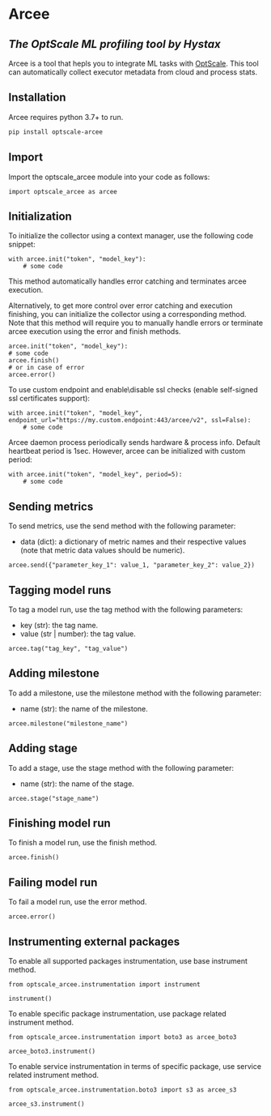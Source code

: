 # Arcee
## *The OptScale ML profiling tool by Hystax*

Arcee is a tool that hepls you to integrate ML tasks with [OptScale](https://my.optscale.com/).
This tool can automatically collect executor metadata from cloud and process stats.

## Installation
Arcee requires python 3.7+ to run.
```sh
pip install optscale-arcee
```

## Import
Import the optscale_arcee module into your code as follows:
```
import optscale_arcee as arcee
```

## Initialization
To initialize the collector using a context manager, use the following code snippet:
```
with arcee.init("token", "model_key"):
    # some code
```

This method automatically handles error catching and terminates arcee execution.

Alternatively, to get more control over error catching and execution finishing, you can 
initialize the collector using a corresponding method. Note that this method will 
require you to manually handle errors or terminate arcee execution using the error
and finish methods.
```
arcee.init("token", "model_key"):
# some code
arcee.finish()
# or in case of error
arcee.error()
```

To use custom endpoint and enable\disable ssl checks (enable self-signed ssl certificates support):
```
with arcee.init("token", "model_key", endpoint_url="https://my.custom.endpoint:443/arcee/v2", ssl=False):
    # some code
```

Arcee daemon process periodically sends hardware & process info. Default heartbeat period is 1sec. However, 
arcee can be initialized with custom period:
```
with arcee.init("token", "model_key", period=5):
    # some code
```

## Sending metrics
To send metrics, use the send method with the following parameter:
- data (dict): a dictionary of metric names and their respective values (note that metric data values should be numeric).
```
arcee.send({"parameter_key_1": value_1, "parameter_key_2": value_2})
```

## Tagging model runs
To tag a model run, use the tag method with the following parameters:
- key (str): the tag name.
- value (str | number): the tag value.
```
arcee.tag("tag_key", "tag_value")
```

## Adding milestone
To add a milestone, use the milestone method with the following parameter:
- name (str): the name of the milestone.
```
arcee.milestone("milestone_name")
```

## Adding stage
To add a stage, use the stage method with the following parameter:
- name (str): the name of the stage.
```
arcee.stage("stage_name")
```

## Finishing model run
To finish a model run, use the finish method.
```
arcee.finish()
```

## Failing model run
To fail a model run, use the error method.
```
arcee.error()
```

## Instrumenting external packages
To enable all supported packages instrumentation, use base instrument method.
```
from optscale_arcee.instrumentation import instrument

instrument()
```

To enable specific package instrumentation, use package related instrument method.
```
from optscale_arcee.instrumentation import boto3 as arcee_boto3

arcee_boto3.instrument()
```

To enable service instrumentation in terms of specific package, use service related instrument method.
```
from optscale_arcee.instrumentation.boto3 import s3 as arcee_s3

arcee_s3.instrument()
```
